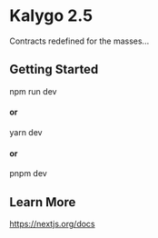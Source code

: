 # Kalygo 2.5

Contracts redefined for the masses...

## Getting Started

npm run dev
#### or
yarn dev
#### or
pnpm dev

## Learn More

https://nextjs.org/docs